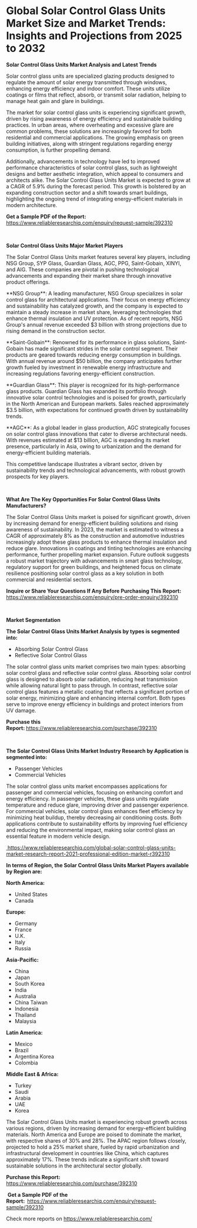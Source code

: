<p><h1>Global Solar Control Glass Units Market Size and Market Trends: Insights and Projections from 2025 to 2032</h1></p><p><strong>Solar Control Glass Units Market Analysis and Latest Trends</strong></p>
<p><p>Solar control glass units are specialized glazing products designed to regulate the amount of solar energy transmitted through windows, enhancing energy efficiency and indoor comfort. These units utilize coatings or films that reflect, absorb, or transmit solar radiation, helping to manage heat gain and glare in buildings. </p><p>The market for solar control glass units is experiencing significant growth, driven by rising awareness of energy efficiency and sustainable building practices. In urban areas, where overheating and excessive glare are common problems, these solutions are increasingly favored for both residential and commercial applications. The growing emphasis on green building initiatives, along with stringent regulations regarding energy consumption, is further propelling demand.</p><p>Additionally, advancements in technology have led to improved performance characteristics of solar control glass, such as lightweight designs and better aesthetic integration, which appeal to consumers and architects alike. The Solar Control Glass Units Market is expected to grow at a CAGR of 5.9% during the forecast period. This growth is bolstered by an expanding construction sector and a shift towards smart buildings, highlighting the ongoing trend of integrating energy-efficient materials in modern architecture.</p></p>
<p><strong>Get a Sample PDF of the Report:&nbsp;</strong> <a href="https://www.reliableresearchiq.com/enquiry/request-sample/392310?utm_campaign=99&utm_medium=2&utm_source=Github&utm_content=ia&utm_term=17012025&utm_id=solar-control-glass-units">https://www.reliableresearchiq.com/enquiry/request-sample/392310</a></p>
<p>&nbsp;</p>
<p><strong>Solar Control Glass Units Major Market Players</strong></p>
<p><p>The Solar Control Glass Units market features several key players, including NSG Group, SYP Glass, Guardian Glass, AGC, PPG, Saint-Gobain, XINYI, and AIG. These companies are pivotal in pushing technological advancements and expanding their market share through innovative product offerings.</p><p>**NSG Group**: A leading manufacturer, NSG Group specializes in solar control glass for architectural applications. Their focus on energy efficiency and sustainability has catalyzed growth, and the company is expected to maintain a steady increase in market share, leveraging technologies that enhance thermal insulation and UV protection. As of recent reports, NSG Group's annual revenue exceeded $3 billion with strong projections due to rising demand in the construction sector.</p><p>**Saint-Gobain**: Renowned for its performance in glass solutions, Saint-Gobain has made significant strides in the solar control segment. Their products are geared towards reducing energy consumption in buildings. With annual revenue around $50 billion, the company anticipates further growth fueled by investment in renewable energy infrastructure and increasing regulations favoring energy-efficient construction.</p><p>**Guardian Glass**: This player is recognized for its high-performance glass products. Guardian Glass has expanded its portfolio through innovative solar control technologies and is poised for growth, particularly in the North American and European markets. Sales reached approximately $3.5 billion, with expectations for continued growth driven by sustainability trends.</p><p>**AGC**: As a global leader in glass production, AGC strategically focuses on solar control glass innovations that cater to diverse architectural needs. With revenues estimated at $13 billion, AGC is expanding its market presence, particularly in Asia, owing to urbanization and the demand for energy-efficient building materials.</p><p>This competitive landscape illustrates a vibrant sector, driven by sustainability trends and technological advancements, with robust growth prospects for key players.</p></p>
<p>&nbsp;</p>
<p><strong>What Are The Key Opportunities For Solar Control Glass Units Manufacturers?</strong></p>
<p><p>The Solar Control Glass Units market is poised for significant growth, driven by increasing demand for energy-efficient building solutions and rising awareness of sustainability. In 2023, the market is estimated to witness a CAGR of approximately 8% as the construction and automotive industries increasingly adopt these glass products to enhance thermal insulation and reduce glare. Innovations in coatings and tinting technologies are enhancing performance, further propelling market expansion. Future outlook suggests a robust market trajectory with advancements in smart glass technology, regulatory support for green buildings, and heightened focus on climate resilience positioning solar control glass as a key solution in both commercial and residential sectors.</p></p>
<p><strong>Inquire or Share Your Questions If Any Before Purchasing This Report:</strong> <a href="https://www.reliableresearchiq.com/enquiry/pre-order-enquiry/392310?utm_campaign=99&utm_medium=2&utm_source=Github&utm_content=ia&utm_term=17012025&utm_id=solar-control-glass-units">https://www.reliableresearchiq.com/enquiry/pre-order-enquiry/392310</a></p>
<p>&nbsp;</p>
<p><strong>Market Segmentation</strong></p>
<p><strong>The Solar Control Glass Units Market Analysis by types is segmented into:</strong></p>
<p><ul><li>Absorbing Solar Control Glass</li><li>Reflective Solar Control Glass</li></ul></p>
<p><p>The solar control glass units market comprises two main types: absorbing solar control glass and reflective solar control glass. Absorbing solar control glass is designed to absorb solar radiation, reducing heat transmission while allowing natural light to pass through. In contrast, reflective solar control glass features a metallic coating that reflects a significant portion of solar energy, minimizing glare and enhancing internal comfort. Both types serve to improve energy efficiency in buildings and protect interiors from UV damage.</p></p>
<p><strong>Purchase this Report:&nbsp;</strong><a href="https://www.reliableresearchiq.com/purchase/392310?utm_campaign=99&utm_medium=2&utm_source=Github&utm_content=ia&utm_term=17012025&utm_id=solar-control-glass-units">https://www.reliableresearchiq.com/purchase/392310</a></p>
<p>&nbsp;</p>
<p><strong>The Solar Control Glass Units Market Industry Research by Application is segmented into:</strong></p>
<p><ul><li>Passenger Vehicles</li><li>Commercial Vehicles</li></ul></p>
<p><p>The solar control glass units market encompasses applications for passenger and commercial vehicles, focusing on enhancing comfort and energy efficiency. In passenger vehicles, these glass units regulate temperature and reduce glare, improving driver and passenger experience. For commercial vehicles, solar control glass enhances fleet efficiency by minimizing heat buildup, thereby decreasing air conditioning costs. Both applications contribute to sustainability efforts by improving fuel efficiency and reducing the environmental impact, making solar control glass an essential feature in modern vehicle design.</p></p>
<p><a href="https://www.reliableresearchiq.com/global-solar-control-glass-units-market-research-report-2021-professional-edition-market-r392310?utm_campaign=99&utm_medium=2&utm_source=Github&utm_content=ia&utm_term=17012025&utm_id=solar-control-glass-units">&nbsp;https://www.reliableresearchiq.com/global-solar-control-glass-units-market-research-report-2021-professional-edition-market-r392310</a></p>
<p><strong>In terms of Region, the Solar Control Glass Units Market Players available by Region are:</strong></p>
<p>
    <p> <strong> North America: </strong>
        <ul>
            <li>United States</li>
            <li>Canada</li>
        </ul>
        </p> 
    <p> <strong> Europe: </strong>
        <ul>
            <li>Germany</li>
            <li>France</li>
            <li>U.K.</li>
            <li>Italy</li>
            <li>Russia</li>
        </ul>
        </p> 
    <p> <strong> Asia-Pacific: </strong>
        <ul>
            <li>China</li>
            <li>Japan</li>
            <li>South Korea</li>
            <li>India</li>
            <li>Australia</li>
            <li>China Taiwan</li>
            <li>Indonesia</li>
            <li>Thailand</li>
            <li>Malaysia</li>
        </ul>
        </p> 
    <p> <strong> Latin America: </strong>
        <ul>
            <li>Mexico</li>
            <li>Brazil</li>
            <li>Argentina Korea</li>
            <li>Colombia</li>
        </ul>
        </p> 
    <p> <strong> Middle East & Africa: </strong>
        <ul>
            <li>Turkey</li>
            <li>Saudi</li>
            <li>Arabia</li>
            <li>UAE</li>
            <li>Korea</li>
        </ul>
    </p>
    </p>
<p><p>The Solar Control Glass Units market is experiencing robust growth across various regions, driven by increasing demand for energy-efficient building materials. North America and Europe are poised to dominate the market, with respective shares of 30% and 28%. The APAC region follows closely, projected to hold a 25% market share, fueled by rapid urbanization and infrastructural development in countries like China, which captures approximately 17%. These trends indicate a significant shift toward sustainable solutions in the architectural sector globally.</p></p>
<p><strong>Purchase this Report: </strong><a href="https://www.reliableresearchiq.com/purchase/392310?utm_campaign=99&utm_medium=2&utm_source=Github&utm_content=ia&utm_term=17012025&utm_id=solar-control-glass-units">https://www.reliableresearchiq.com/purchase/392310</a></p>
<p>&nbsp;<strong>Get a Sample PDF of the Report:&nbsp;&nbsp;</strong><a href="https://www.reliableresearchiq.com/enquiry/request-sample/392310?utm_campaign=99&utm_medium=2&utm_source=Github&utm_content=ia&utm_term=17012025&utm_id=solar-control-glass-units">https://www.reliableresearchiq.com/enquiry/request-sample/392310</a></p>
<p><strong></strong></p>
<p>Check more reports on <a href="https://www.reliableresearchiq.com/?utm_campaign=99&utm_medium=2&utm_source=Github&utm_content=ia&utm_term=17012025&utm_id=solar-control-glass-units">https://www.reliableresearchiq.com/</a></p>